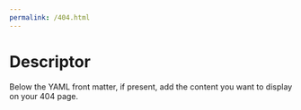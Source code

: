 ```yaml
---
permalink: /404.html
---
```

# Descriptor
Below the YAML front matter, if present, add the content you want to display on your 404 page.
